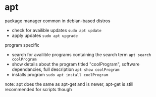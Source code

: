 # apt

package manager common in debian-based distros
- check for availible updates ```sudo apt update```
- apply updates ```sudo apt upgrade```

program specific
- search for availible programs containing the search term ```apt search coolProgram```
- show details about the program titled "coolProgram", software dependancies, full description ```apt show coolProgram```
- installs program ```sudo apt install coolProgram```

note: apt does the same as apt-get and is newer, apt-get is still recommended for scripts though
